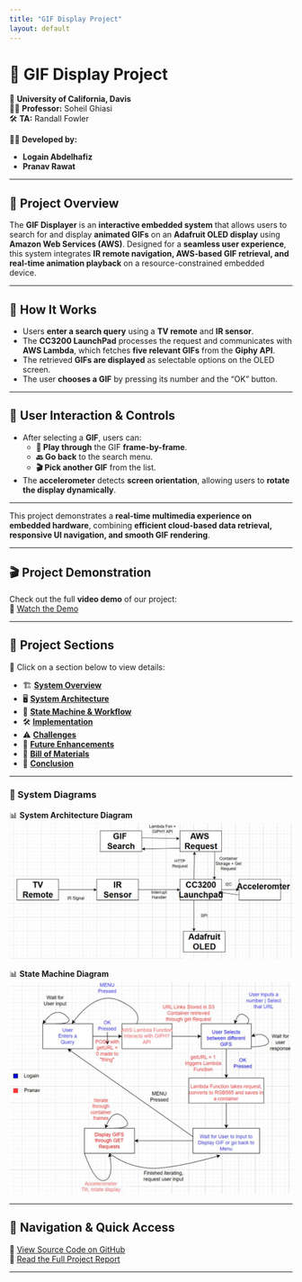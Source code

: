 ```yaml
---
title: "GIF Display Project"
layout: default
---
```


# 🎥 GIF Display Project  
📍 **University of California, Davis**  
👨‍🏫 **Professor:** Soheil Ghiasi  
🛠 **TA:** Randall Fowler  

👨‍💻 **Developed by:**  
- **Logain Abdelhafiz**  
- **Pranav Rawat**  

---

## 📌 **Project Overview**  

The **GIF Displayer** is an **interactive embedded system** that allows users to search for and display **animated GIFs** on an **Adafruit OLED display** using **Amazon Web Services (AWS)**. Designed for a **seamless user experience**, this system integrates **IR remote navigation, AWS-based GIF retrieval, and real-time animation playback** on a resource-constrained embedded device.

---

## 🔹 **How It Works**
- Users **enter a search query** using a **TV remote** and **IR sensor**.
- The **CC3200 LaunchPad** processes the request and communicates with **AWS Lambda**, which fetches **five relevant GIFs** from the **Giphy API**.
- The retrieved **GIFs are displayed** as selectable options on the OLED screen.
- The user **chooses a GIF** by pressing its number and the “OK” button.

---

## 🔄 **User Interaction & Controls**
- After selecting a **GIF**, users can:
  - **🔁 Play through** the GIF **frame-by-frame**.
  - **🔙 Go back** to the search menu.
  - **🎬 Pick another GIF** from the list.
- The **accelerometer** detects **screen orientation**, allowing users to **rotate the display dynamically**.

---

This project demonstrates a **real-time multimedia experience on embedded hardware**, combining **efficient cloud-based data retrieval, responsive UI navigation, and smooth GIF rendering**.

---

## 🎬 **Project Demonstration**
Check out the full **video demo** of our project:  
🎥 [Watch the Demo](https://youtu.be/ePIa4oJOAQ0?si=5XlpDbn1atBiujxr)  

---

## 📌 **Project Sections**
🔹 Click on a section below to view details:

- 🏗 [**System Overview**](system_overview.md)  
- 🖥 [**System Architecture**](system_architecture.md)  
- 🔄 [**State Machine & Workflow**](state_machine.md)  
- 🛠 [**Implementation**](implementation.md)  
- ⚠️ [**Challenges**](challenges.md)  
- 🚀 [**Future Enhancements**](future_enhancements.md)  
- 🧾 [**Bill of Materials**](bill_of_materials.md)  
- 📢 [**Conclusion**](conclusion.md)  

---

### **📌 System Diagrams**
📊 **System Architecture Diagram**  
![System Architecture](assets/System%20Architecture.png)

📊 **State Machine Diagram**  
![State Machine](assets/State%20Machine.png)

---

## 🎯 **Navigation & Quick Access**
💾 [View Source Code on GitHub](https://github.com/logainabd/giphdisplay.github.io)  
📄 [Read the Full Project Report](report.pdf)  

---
